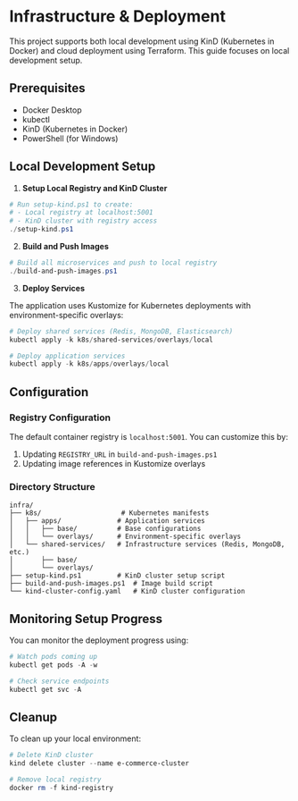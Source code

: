 # Infrastructure & Deployment

This project supports both local development using KinD (Kubernetes in Docker) and cloud deployment using Terraform. This guide focuses on local development setup.

## Prerequisites

- Docker Desktop
- kubectl
- KinD (Kubernetes in Docker)
- PowerShell (for Windows)

## Local Development Setup

1. **Setup Local Registry and KinD Cluster**

```powershell
# Run setup-kind.ps1 to create:
# - Local registry at localhost:5001
# - KinD cluster with registry access
./setup-kind.ps1
```

2. **Build and Push Images**

```powershell
# Build all microservices and push to local registry
./build-and-push-images.ps1
```

3. **Deploy Services**

The application uses Kustomize for Kubernetes deployments with environment-specific overlays:

```powershell
# Deploy shared services (Redis, MongoDB, Elasticsearch)
kubectl apply -k k8s/shared-services/overlays/local

# Deploy application services
kubectl apply -k k8s/apps/overlays/local
```

## Configuration

### Registry Configuration

The default container registry is `localhost:5001`. You can customize this by:

1. Updating `REGISTRY_URL` in `build-and-push-images.ps1`
2. Updating image references in Kustomize overlays

### Directory Structure

```
infra/
├── k8s/                    # Kubernetes manifests
│   ├── apps/              # Application services
│   │   ├── base/          # Base configurations
│   │   └── overlays/      # Environment-specific overlays
│   └── shared-services/   # Infrastructure services (Redis, MongoDB, etc.)
│       ├── base/
│       └── overlays/
├── setup-kind.ps1         # KinD cluster setup script
├── build-and-push-images.ps1  # Image build script
└── kind-cluster-config.yaml   # KinD cluster configuration
```

## Monitoring Setup Progress

You can monitor the deployment progress using:

```powershell
# Watch pods coming up
kubectl get pods -A -w

# Check service endpoints
kubectl get svc -A
```

## Cleanup

To clean up your local environment:

```powershell
# Delete KinD cluster
kind delete cluster --name e-commerce-cluster

# Remove local registry
docker rm -f kind-registry
```

        

   